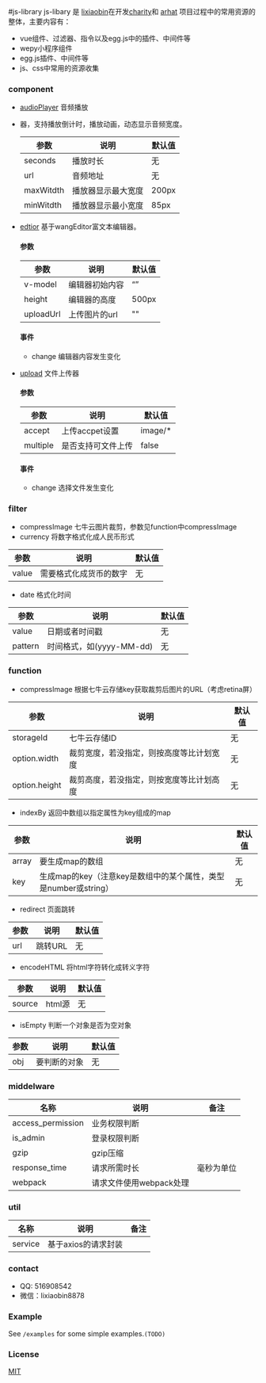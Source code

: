 #js-library
js-libary 是 [lixiaobin](https://github.com/lixiaobin-bjhl)在开发[charity](https://github.com/lixiaobin-bjhl/charity)和 [arhat](https://github.com/lixiaobin-bjhl/arhat) 项目过程中的常用资源的整体，主要内容有：

* vue组件、过滤器、指令以及egg.js中的插件、中间件等
* wepy小程序组件
* egg.js插件、中间件等
* js、css中常用的资源收集

### component
* [audioPlayer](https://github.com/lixiaobin-bjhl/vue-component/blob/master/AudioPlayer.vue) 音频播放
* 器，支持播放倒计时，播放动画，动态显示音频宽度。

    | 参数 | 说明 | 默认值 |
    | --- | --- | --- |
    | seconds | 播放时长 | 无 |
    | url | 音频地址 | 无 |
    | maxWitdth | 播放器显示最大宽度 | 200px |
    | minWitdth | 播放器显示最小宽度 | 85px |

* [edtior](https://github.com/lixiaobin-bjhl/vue-component/blob/master/Editor.vue) 基于wangEditor富文本编辑器。

    #### 参数
    
    | 参数 | 说明 | 默认值 |
    | --- | --- | --- |
    | v-model | 编辑器初始内容 | “” |
    | height| 编辑器的高度 | 500px |
    | uploadUrl| 上传图片的url | "" |
    
    #### 事件
    * change 编辑器内容发生变化

* [upload](https://github.com/lixiaobin-bjhl/vue-component/blob/master/Upload.vue) 文件上传器
    #### 参数
    
    | 参数 | 说明 | 默认值 |
    | --- | --- | --- |
    | accept | 上传accpet设置 | image/* |
    | multiple| 是否支持可文件上传| false |
    
    #### 事件
    * change 选择文件发生变化
    
### filter
* compressImage 七牛云图片裁剪，参数见function中compressImage
* currency 将数字格式化成人民币形式

| 参数 | 说明 | 默认值 
| --- | --- | --- |
| value | 需要格式化成货币的数字 | 无 |

* date 格式化时间

| 参数 | 说明 | 默认值 
| --- | --- | --- |
| value | 日期或者时间戳 | 无 |
| pattern | 时间格式，如(yyyy-MM-dd) | 无 |


### function
* compressImage 根据七牛云存储key获取裁剪后图片的URL（考虑retina屏）

| 参数 | 说明 | 默认值 |
| --- | --- | --- |
|  storageId| 七牛云存储ID  | 无 |
|  option.width| 裁剪宽度，若没指定，则按高度等比计划宽度  | 无 |
|  option.height| 裁剪高度，若没指定，则按宽度等比计划高度  | 无 |

* indexBy 返回中数组以指定属性为key组成的map

| 参数 | 说明 | 默认值 |
| --- | --- | --- |
|  array | 要生成map的数组  | 无 |
|  key | 生成map的key（注意key是数组中的某个属性，类型是number或string）  | 无 |

* redirect 页面跳转

| 参数 | 说明 | 默认值 |
| --- | --- | --- |
| url | 跳转URL  | 无 | 
* encodeHTML 将html字符转化成转义字符

| 参数 | 说明 | 默认值 |
| --- | --- | --- |
| source | html源  | 无 |  
* isEmpty 判断一个对象是否为空对象

| 参数 | 说明 | 默认值 |
| --- | --- | --- |
| obj | 要判断的对象 | 无 |  

### middelware

| 名称 | 说明 | 备注 |
| --- | --- | --- |
|  access_permission | 业务权限判断 |  |
|  is_admin | 登录权限判断 |  |
| gzip | gzip压缩 |  |
| response_time | 请求所需时长 | 毫秒为单位 |
| webpack | 请求文件使用webpack处理 |  |

### util

| 名称 | 说明 | 备注 |
| --- | --- | --- |
| service | 基于axios的请求封装 |  |

 

### contact

* QQ: 516908542
* 微信：lixiaobin8878

### Example

See `/examples` for some simple examples.`(TODO)`

### License

[MIT](http://opensource.org/licenses/MIT)

